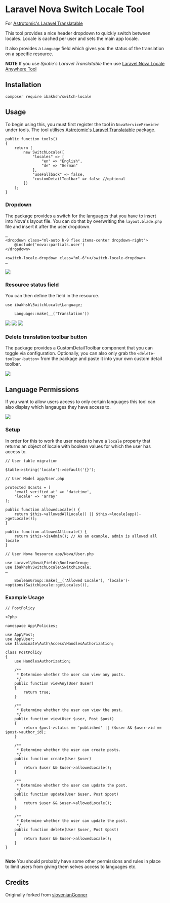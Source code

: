 # Laravel Nova Switch Locale Tool

For [Astrotomic's Laravel Translatable](https://docs.astrotomic.info/laravel-translatable/)

This tool provides a nice header dropdown to quickly switch between locales. Locale is cached per user and sets the main app locale.

It also provides a `Language` field which gives you the status of the translation on a specific resource.

**NOTE** If you use *Spatie's Laravel Translatable* then use [Laravel Nova Locale Anywhere Tool](https://github.com/slovenianGooner/locale-anywhere)

## Installation

```
composer require ibakhsh/switch-locale
```

## Usage

To begin using this, you must first register the tool in `NovaServiceProvider` under tools. The tool utilises [Astrotomic's Laravel Translatable](https://docs.astrotomic.info/laravel-translatable/) package.

```
public function tools()
{
    return [
        new SwitchLocale([
            "locales" => [
                "en" => "English",
                "de" => "German"
            ],
            "useFallback" => false,
            "customDetailToolbar" => false //optional
        ])
    ];
}
```



### Dropdown

The package provides a switch for the languages that you have to insert into Nova's layout file. You can do that by overwriting the `layout.blade.php` file and insert it after the user dropdown.

```
…
<dropdown class="ml-auto h-9 flex items-center dropdown-right">
    @include('nova::partials.user')
</dropdown>

<switch-locale-dropdown class="ml-6"></switch-locale-dropdown>
…
```

![](/screens/dropdown.png)

### Resource status field

You can then define the field in the resource.

```
use ibakhsh\SwitchLocale\Language;

    Language::make(__('Translation'))
```

![](/screens/formField.png)
![](/screens/indexView.png)
![](/screens/detailField.png)

### Delete translation toolbar button

The package provides a CustomDetailToolbar component that you can toggle via configuration. Optionally, you can also only grab the `<delete-toolbar-button>` from the package and paste it into your own custom detail toolbar.

![](/screens/toolbar.png)


## Language Permissions

If you want to allow users access to only certain languages this tool can also display which langauges they have access to.

![](/screens/dropdownAccess.png)

### Setup

In order for this to work the user needs to have a `locale` property that returns an object of locale with boolean values for which the user has access to.

```
// User table migration

$table->string('locale')->default('{}');
```

```
// User Model app/User.php

protected $casts = [
    'email_verified_at' => 'datetime',
    'locale' => 'array'
];

public function allowedLocale() {
    return $this->allowedAllLocale() || $this->locale[app()->getLocale()];
}

public function allowedAllLocale() {
    return $this->isAdmin(); // As an example, admin is allowed all locale
}
```

```
// User Nova Resource app/Nova/User.php

use Laravel\Nova\Fields\BooleanGroup;
use ibakhsh\SwitchLocale\SwitchLocale;
…

    BooleanGroup::make(__('Allowed Locale'), 'locale')->options(SwitchLocale::getLocales()),
```

### Example Usage

```
// PostPolicy

<?php

namespace App\Policies;

use App\Post;
use App\User;
use Illuminate\Auth\Access\HandlesAuthorization;

class PostPolicy
{
    use HandlesAuthorization;

    /**
     * Determine whether the user can view any posts.
     */
    public function viewAny(User $user)
    {
        return true;
    }

    /**
     * Determine whether the user can view the post.
     */
    public function view(User $user, Post $post)
    {
        return $post->status == 'published' || ($user && $user->id == $post->author_id);
    }

    /**
     * Determine whether the user can create posts.
     */
    public function create(User $user)
    {
        return $user && $user->allowedLocale();
    }

    /**
     * Determine whether the user can update the post.
     */
    public function update(User $user, Post $post)
    {
        return $user && $user->allowedLocale();
    }

    /**
     * Determine whether the user can update the post.
     */
    public function delete(User $user, Post $post)
    {
        return $user && $user->allowedLocale();
    }
}


```

**Note** You should probably have some other permissions and rules in place to limit users from giving them selves access to languages etc.

## Credits

Originally forked from [slovenianGooner](https://github.com/slovenianGooner/locale-anywhere)